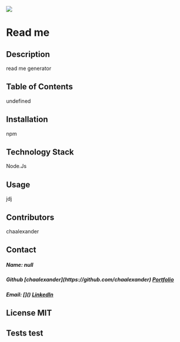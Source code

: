
<img src="https://avatars1.githubusercontent.com/u/59755481?v=4widht:40px; height:40px">
<h1>Read me</h1>   
<h2> Description </h2>
<p>read me generator</p>   
<h2> Table of Contents </h2>
<p>undefined</p>  
<h2> Installation </h2>
<p>npm</p>          
<h2> Technology Stack </h2>          
<p>Node.Js</p>          
<h2>Usage</h2>
<p>jdj</p>   
<h2> Contributors </h2>
<p>chaalexander</p>
<h2> Contact </h2>         
<h5> Name: null</h5>       
<h5> Github [chaalexander](https://github.com/chaalexander)  
<a href= "https://chaalexander.github.io/">Portfolio</a>  
<h5>Email: []()          
<a href= "https://www.linkedin.com/in/cha-alexander" target="_blank">LinkedIn</a>    
<h2> License
MIT        
<h2>Tests
test
